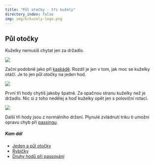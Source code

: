 ```yaml
---
title: "Půl otočky - tři kužely"
directory_index: false
img: img/k/kuzely-logo.png
---
```


## Půl otočky


Kuželky nemusíš chytat jen za držadlo.

![](img/p/pul-otockya.png)

Začni podobně jako při <a href="/kuzely/3/kaskada.html" title="Trik se třemi kužely.">kaskádě</a>. Rozdíl je jen v tom, jak moc se kuželky otáčí. Je to jen půl otočky na jeden hod.

![](img/p/pul-otockyb.png)

První tři hody chytíš jakoby špatně. Za opačnou stranu kuželky než je držadlo. Nic si z toho nedělej a hoď kuželky opět jen s poloviční rotací.

![](img/p/pul-otockyc.png)

Další tři hody jsou z normálního držení. Plynulé zvládnutí triku ti umožní opravu chyb při <a href="/kuzely/passing/" title="Žonglování ve více lidech.">passingu</a>.



##### Kam dál

- [Jeden a půl otočky](/kuzely/3/jeden-a-pul-otocky.html "Obtížnější trik se třemi kužely")
- [Rybičky](/kuzely/3/rybicky.html "Obtížný způsob házení kuželů")
- [Druhy hodů při passování](/kuzely/passing/hody.html "Různé způsoby házení kuželek při passingu")
